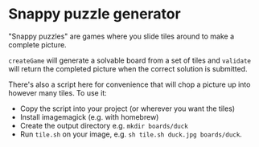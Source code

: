 # Snappy puzzle generator

"Snappy puzzles" are games where you slide tiles around to make a complete 
picture.

`createGame` will generate a solvable board from a set of tiles and `validate` 
will return the completed picture when the correct solution is submitted.

There's also a script here for convenience that will chop a picture up into
however many tiles. To use it:
- Copy the script into your project (or wherever you want the tiles)
- Install imagemagick (e.g. with homebrew)
- Create the output directory e.g. `mkdir boards/duck`
- Run `tile.sh` on your image, e.g. `sh tile.sh duck.jpg boards/duck`.